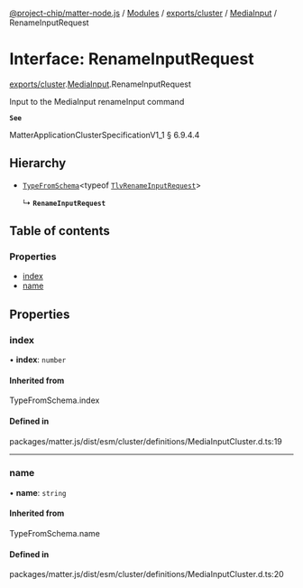 [@project-chip/matter-node.js](../README.md) / [Modules](../modules.md) / [exports/cluster](../modules/exports_cluster.md) / [MediaInput](../modules/exports_cluster.MediaInput.md) / RenameInputRequest

# Interface: RenameInputRequest

[exports/cluster](../modules/exports_cluster.md).[MediaInput](../modules/exports_cluster.MediaInput.md).RenameInputRequest

Input to the MediaInput renameInput command

**`See`**

MatterApplicationClusterSpecificationV1_1 § 6.9.4.4

## Hierarchy

- [`TypeFromSchema`](../modules/exports_tlv.md#typefromschema)\<typeof [`TlvRenameInputRequest`](../modules/exports_cluster.MediaInput.md#tlvrenameinputrequest)\>

  ↳ **`RenameInputRequest`**

## Table of contents

### Properties

- [index](exports_cluster.MediaInput.RenameInputRequest.md#index)
- [name](exports_cluster.MediaInput.RenameInputRequest.md#name)

## Properties

### index

• **index**: `number`

#### Inherited from

TypeFromSchema.index

#### Defined in

packages/matter.js/dist/esm/cluster/definitions/MediaInputCluster.d.ts:19

___

### name

• **name**: `string`

#### Inherited from

TypeFromSchema.name

#### Defined in

packages/matter.js/dist/esm/cluster/definitions/MediaInputCluster.d.ts:20

